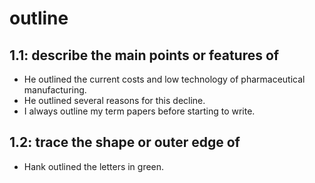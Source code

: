 # outline
## 1.1: describe the main points or features of

  *  He outlined the current costs and low technology of pharmaceutical manufacturing.
  *  He outlined several reasons for this decline.
  *  I always outline my term papers before starting to write.

## 1.2: trace the shape or outer edge of

  *  Hank outlined the letters in green.
